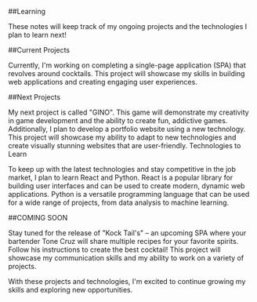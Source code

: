 ##Learning

These notes will keep track of my ongoing projects and the technologies I plan to learn next!

##Current Projects

Currently, I'm working on completing a single-page application (SPA) that revolves around cocktails. This project will showcase my skills in building web applications and creating engaging user experiences.

##Next Projects

My next project is called "GINO". This game will demonstrate my creativity in game development and the ability to create fun, addictive games.
Additionally, I plan to develop a portfolio website using a new technology. This project will showcase my ability to adapt to new technologies and create visually stunning websites that are user-friendly.
Technologies to Learn

To keep up with the latest technologies and stay competitive in the job market, I plan to learn React and Python. React is a popular library for building user interfaces and can be used to create modern, dynamic web applications. Python is a versatile programming language that can be used for a wide range of projects, from data analysis to machine learning.

##COMING SOON

Stay tuned for the release of "Kock Tail's" – an upcoming SPA where your bartender Tone Cruz will share multiple recipes for your favorite spirits. Follow his instructions to create the best cocktail! This project will showcase my communication skills and my ability to work on a variety of projects.

With these projects and technologies, I'm excited to continue growing my skills and exploring new opportunities.
